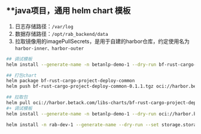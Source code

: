 ## **java项目，通用 helm chart 模板

1. 日志存储路径：`/var/log`
2. 数据存储路径：`/opt/rab_backend/data`
3. 拉取镜像用的imagePullSecrets，是用于自建的harbor仓库，约定使用名为`harbor-inner、harbor-outer`

```bash
## 调试模板
helm install --generate-name -n betanlp-demo-1 --dry-run bf-rust-cargo-project-deploy-common

## 打包chart
helm package bf-rust-cargo-project-deploy-common
helm push bf-rust-cargo-project-deploy-common-0.1.1.tgz oci://harbor.betack.com/libs-charts

## 拉取包
helm pull oci://harbor.betack.com/libs-charts/bf-rust-cargo-project-deploy-common --version 0.1.1
#+ 调试模板
helm install --generate-name -n betanlp-demo-1 --dry-run oci://harbor.betack.com/libs-charts/bf-rust-cargo-project-deploy-common --version 0.1.1

helm install -n rab-dev-1 --generate-name --dry-run --set storage.storageEnable=true,storage.isCreatePVC=true,storage.isCreateDataPVC=true,storage.isMountDataPV=true,storage.dataPVCNameInfix='llm',nameOverride=beta-llm-embedding bf-rust-cargo-project-deploy-common



```
